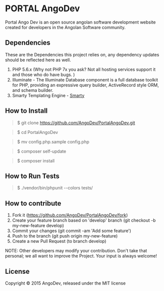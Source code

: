 # PORTAL AngoDev
Portal Ango Dev is an open source angolan software development website created for developers in the Angolan Software community.

## Dependencies
These are the Dependencies this project relies on, any dependency updates should be reflected here as well.

1. PHP 5.6.x (Why not PHP 7x you ask? Not all hosting services support it and those who do have bugs. )
2. Illuminate - The Illuminate Database component is a full database toolkit for PHP, providing an expressive query builder, ActiveRecord               style ORM, and schema builder.
3. Smarty Templating Engine - [Smarty](https://github.com/smarty-php/smarty/)


## How to Install

> $ git clone https://github.com/AngoDev/PortalAngoDev.git

> $ cd PortalAngoDev

> $ mv config.php.sample config.php

> $ composer self-update

> $ composer install

## How to Run Tests

> $ ./vendor/bin/phpunit --colors tests/

## How to contribute

1. Fork it (https://github.com/AngoDev/PortalAngoDev/fork)
2. Create your feature branch based on 'develop' branch (git checkout -b my-new-feature develop)
3. Commit your changes (git commit -am 'Add some feature')
4. Push to the branch (git push origin my-new-feature)
5. Create a new Pull Request (to branch develop)

NOTE: Other developers may modify your contribution. Don't take that personal; we all want to improve the Project. Your input is always welcome!

## License

Copyright © 2015 AngoDev, released under the MIT license
